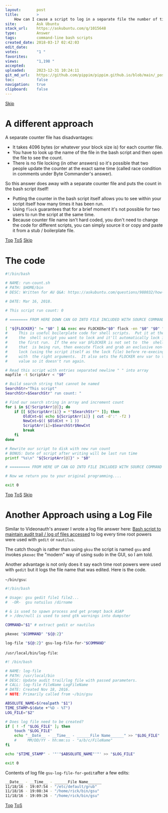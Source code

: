```yaml
---
layout:       post
title:        >
    How can I cause a script to log in a separate file the number of times it has been executed?
site:         Ask Ubuntu
stack_url:    https://askubuntu.com/q/1015648
type:         Answer
tags:         command-line bash scripts
created_date: 2018-03-17 02:42:03
edit_date:    
votes:        "1 "
favorites:    
views:        "1,198 "
accepted:     
uploaded:     2023-12-31 10:24:11
git_md_url:   https://github.com/pippim/pippim.github.io/blob/main/_posts/2018/2018-03-17-How-can-I-cause-a-script-to-log-in-a-separate-file-the-number-of-times-it-has-been-executed_.md
toc:          false
navigation:   true
clipboard:    false
---
```



<a id="hdr1"></a>
<div class="hdr-bar">  <a href="#hdr2">Skip</a></div>

# A different approach

A separate counter file has disadvantages:

- It takes 4096 bytes (or whatever your block size is) for each counter file.
- You have to look up the name of the file in the bash script and then open the file to see the count.
- There is no file locking (in other answers) so it's possible that two people update the counter at the exact same time (called race condition in comments under Byte Commander's answer).

So this answer does away with a separate counter file and puts the count in the bash script itself!

- Putting the counter in the bash script itself allows you to see within your script itself how many times it has been run.
- Using `flock` guarantees that for a brief moment it's not possible for two users to run the script at the same time.
- Because counter file name isn't hard coded, you don't need to change the code for different scripts, you can simply source it or copy and paste it from a stub / boilerplate file.


<a id="hdr2"></a>
<div class="hdr-bar">  <a href="#">Top</a>  <a href="#hdr1">ToS</a>  <a href="#hdr3">Skip</a></div>

# The code



``` bash
#!/bin/bash

# NAME: run-count.sh
# PATH: $HOME/bin
# DESC: Written for AU Q&A: https://askubuntu.com/questions/988032/how-can-i-cause-a-script-to-log-in-a-separate-file-the-number-of-times-it-has-be

# DATE: Mar 16, 2018.

# This script run count: 0

# ======== FROM HERE DOWN CAN GO INTO FILE INCLUDED WITH SOURCE COMMAND =======

[ "${FLOCKER}" != "$0" ] && exec env FLOCKER="$0" flock -en "$0" "$0" "$@" || :
#     This is useful boilerplate code for shell scripts.  Put it at the top  of
#     the  shell script you want to lock and it'll automatically lock itself on
#     the first run.  If the env var $FLOCKER is not set to  the  shell  script
#     that  is being run, then execute flock and grab an exclusive non-blocking
#     lock (using the script itself as the lock file) before re-execing  itself
#     with  the right arguments.  It also sets the FLOCKER env var to the right
#     value so it doesn't run again.

# Read this script with entries separated newline " " into array
mapfile -t ScriptArr < "$0"

# Build search string that cannot be named
SearchStr="This script"
SearchStr=$SearchStr" run count: "

# Find our search string in array and increment count
for i in ${!ScriptArr[@]}; do
    if [[ ${ScriptArr[i]} = *"$SearchStr"* ]]; then
        OldCnt=$( echo ${ScriptArr[i]} | cut -d':' -f2 )
        NewCnt=$(( $OldCnt + 1 ))
        ScriptArr[i]=$SearchStr$NewCnt
        break
    fi
done

# Rewrite our script to disk with new run count
# BONUS: Date of script after writing will be last run time
printf "%s\n" "${ScriptArr[@]}" > "$0"

# ========= FROM HERE UP CAN GO INTO FILE INCLUDED WITH SOURCE COMMAND ========

# Now we return you to your original programming....

exit 0
```


<a id="hdr3"></a>
<div class="hdr-bar">  <a href="#">Top</a>  <a href="#hdr2">ToS</a>  <a href="#hdr4">Skip</a></div>

# Another Approach using a Log File

Similar to Videonauth's answer I wrote a log file answer here: [Bash script to maintain audit trail / log of files accessed][1] to log every time root powers were used with `gedit` or `nautilus`.

The catch though is rather than using `gksu` the script is named `gsu` and invokes `pkexec` the "modern" way of using sudo in the GUI, so I am told.

Another advantage is not only does it say each time root powers were used with `gedit` but it logs the file name that was edited.
Here is the code.

`~/bin/gsu`:

``` bash
#!/bin/bash

# Usage: gsu gedit file1 file2...
#  -OR-  gsu natuilus /dirname

# & is used to spawn process and get prompt back ASAP
# > /dev/null is used to send gtk warnings into dumpster

COMMAND="$1" # extract gedit or nautilus

pkexec "$COMMAND" "${@:2}"

log-file "${@:2}" gsu-log-file-for-"$COMMAND"
```

`/usr/local/bin/log-file`:

``` bash
#! /bin/bash

# NAME: log-file
# PATH: /usr/local/bin
# DESC: Update audit trail/log file with passed parameters.
# CALL: log-file FileName LogFileName
# DATE: Created Nov 18, 2016.
# NOTE: Primarily called from ~/bin/gsu

ABSOLUTE_NAME=$(realpath "$1")
TIME_STAMP=$(date +"%D - %T")
LOG_FILE="$2"

# Does log file need to be created?
if [ ! -f "$LOG_FILE" ]; then
    touch "$LOG_FILE"
    echo "__Date__ - __Time__ - ______File Name______" >> "$LOG_FILE"
    #     MM/DD/YY - hh:mm:ss - "a/b/c/FileName"
fi

echo "$TIME_STAMP" - '"'"$ABSOLUTE_NAME"'"' >> "$LOG_FILE"

exit 0
```

Contents of log file `gsu-log-file-for-gedit`after a few edits:

``` bash
__Date__ - __Time__ - ______File Name______
11/18/16 - 19:07:54 - "/etc/default/grub"
11/18/16 - 19:08:34 - "/home/rick/bin/gsu"
11/18/16 - 19:09:26 - "/home/rick/bin/gsu"
```



  [1]: https://askubuntu.com/questions/850315/bash-script-to-maintain-audit-trail-log-of-files-accessed/851051#851051


<a id="hdr4"></a>
<div class="hdr-bar">  <a href="#">Top</a>  <a href="#hdr3">ToS</a></div>

